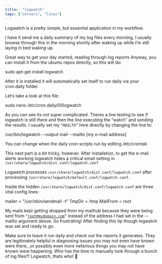 ```yaml
---
title:  "logwatch"
tags: ["servers", "linux"]
---
```


Logwatch is a pretty simple, but essential application in my workflow.

I have it send me a daily summary of my log files every morning, I usually browse through this in the morning shortly after waking up while I’m still laying in bed waking up.

Great way to get your day started, reading through log reports 
Anyway, you can install it from the ubuntu repos directly, so this will do:

<div class="codeblok"> 
sudo apt-get install logwatch
 </div>

After it is installed it will automatically set itself to run daily via your cron.daily folder.

Let’s take a look at this file:

<div class="codeblok"> 
sudo nano /etc/cron.daily/00logwatch
 </div>

As you can see its not super complicated. Theres a line testing to see if logwatch is still there and then the line executing the “watch” and sending the results. I usually set my <code>“MAILTO”</code>  here directly by changing the line to:

<div class="codeblok"> 
/usr/bin/logwatch --output mail --mailto [my e-mail address]
 </div>

You can change when the daily cron scripts run by editing /etc/crontab

This next part is a bit tricky, however. After installation, to get the e-mail alerts working logwatch hides a critical email setting in <code>/usr/share/logwatch/dist.conf/logwatch.conf</code>

Logwatch processes <code>/usr/share/logwatch/dist.conf/logwatch.conf</code> after processing <code>/usr/share/logwatch/default.conf/logwatch.conf.</code>

Inside the hidden <code>/usr/share/logwatch/dist.conf/logwatch.conf</code>  are three vital config lines:

<div class="codeblok"> 
mailer = "/usr/sbin/sendmail -t"
TmpDir = /tmp
MailFrom = root
 </div>

My mails kept getting dropped from my mailhub because they were being sent from <code>“root@mydomain.com”</code> instead of the address I had set in the --mailto argument above. So frustrating! After finding this tip though logwatch was set and ready to go.

Make sure to leave it run daily and check out the reports it generates. They are legitimately helpful in diagnosing issues you may not even have known were there, ,or possibly even more nefarious things you may not have known were happening. Who has the time to manually look through a bunch of log files?! Logwatch, thats who! 🙂
